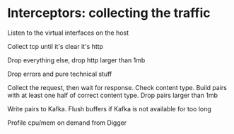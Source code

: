 # Interceptors: collecting the traffic

Listen to the virtual interfaces on the host

Collect tcp until it's clear it's http

Drop everything else, drop http larger than 1mb

Drop errors and pure technical stuff

Collect the request, then wait for response. Check content type. Build pairs with at least one half of correct content type. Drop pairs larger than 1mb

Write pairs to Kafka. Flush buffers if Kafka is not available for too long

Profile cpu/mem on demand from Digger
